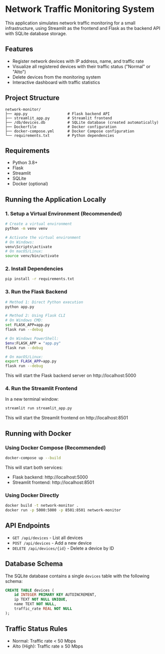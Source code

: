 # Network Traffic Monitoring System

This application simulates network traffic monitoring for a small infrastructure, using Streamlit as the frontend and Flask as the backend API with SQLite database storage.

## Features

- Register network devices with IP address, name, and traffic rate
- Visualize all registered devices with their traffic status ("Normal" or "Alto")
- Delete devices from the monitoring system
- Interactive dashboard with traffic statistics

## Project Structure

```
network-monitor/
├── app.py                  # Flask backend API
├── streamlit_app.py        # Streamlit frontend
├── /db/devices.db          # SQLite database (created automatically)
├── Dockerfile              # Docker configuration
├── docker-compose.yml      # Docker Compose configuration
└── requirements.txt        # Python dependencies
```

## Requirements

- Python 3.8+
- Flask
- Streamlit
- SQLite
- Docker (optional)

## Running the Application Locally

### 1. Setup a Virtual Environment (Recommended)

```bash
# Create a virtual environment
python -m venv venv

# Activate the virtual environment
# On Windows:
venv\Scripts\activate
# On macOS/Linux:
source venv/bin/activate
```

### 2. Install Dependencies

```bash
pip install -r requirements.txt
```

### 3. Run the Flask Backend

```bash
# Method 1: Direct Python execution
python app.py

# Method 2: Using Flask CLI
# On Windows CMD:
set FLASK_APP=app.py
flask run --debug

# On Windows PowerShell:
$env:FLASK_APP = "app.py"
flask run --debug

# On macOS/Linux:
export FLASK_APP=app.py
flask run --debug
```

This will start the Flask backend server on http://localhost:5000

### 4. Run the Streamlit Frontend

In a new terminal window:

```bash
streamlit run streamlit_app.py
```

This will start the Streamlit frontend on http://localhost:8501

## Running with Docker

### Using Docker Compose (Recommended)

```bash
docker-compose up --build
```

This will start both services:

- Flask backend: http://localhost:5000
- Streamlit frontend: http://localhost:8501

### Using Docker Directly

```bash
docker build -t network-monitor .
docker run -p 5000:5000 -p 8501:8501 network-monitor
```

## API Endpoints

- `GET /api/devices` - List all devices
- `POST /api/devices` - Add a new device
- `DELETE /api/devices/{id}` - Delete a device by ID

## Database Schema

The SQLite database contains a single `devices` table with the following schema:

```sql
CREATE TABLE devices (
    id INTEGER PRIMARY KEY AUTOINCREMENT,
    ip TEXT NOT NULL UNIQUE,
    name TEXT NOT NULL,
    traffic_rate REAL NOT NULL
);
```

## Traffic Status Rules

- Normal: Traffic rate < 50 Mbps
- Alto (High): Traffic rate ≥ 50 Mbps
